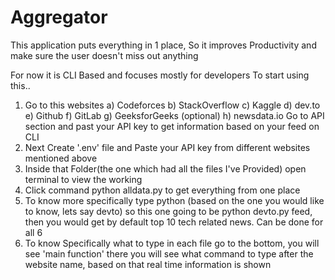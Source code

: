 # Aggregator
This application puts everything in 1 place, So it improves Productivity and make sure the user doesn't miss out anything

For now it is CLI Based and focuses mostly for developers
To start using this..
1) Go to this websites
   a) Codeforces b) StackOverflow c) Kaggle d) dev.to e) Github f) GitLab g) GeeksforGeeks (optional) h) newsdata.io
 Go to API section and past your API key to get information based on your feed on CLI
2) Next Create '.env' file and Paste your API key from different websites mentioned above
3) Inside that Folder(the one which had all the files I've Provided) open terminal to view the working
4) Click command python alldata.py to get everything from one place
5) To know more specifically type python (based on the one you would like to know, lets say devto) so this one going to be python devto.py feed, then you would get by default top 10 tech related news. Can be done for all 6
6) To know Specifically what to type in each file go to the bottom, you will see 'main function' there you will see what command to type after the website name, based on that real time information is shown


